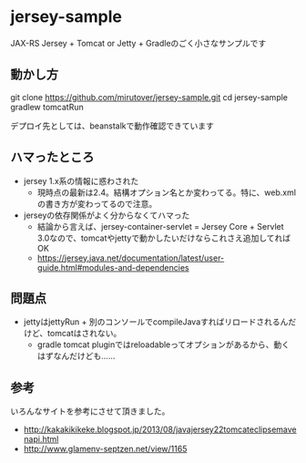 # jersey-sample

JAX-RS Jersey + Tomcat or Jetty + Gradleのごく小さなサンプルです

## 動かし方

  git clone https://github.com/mirutover/jersey-sample.git
  cd jersey-sample
  gradlew tomcatRun

デプロイ先としては、beanstalkで動作確認できています

## ハマったところ

- jersey 1.x系の情報に惑わされた
  - 現時点の最新は2.4。結構オプション名とか変わってる。特に、web.xmlの書き方が変わってるので注意。
- jerseyの依存関係がよく分からなくてハマった
  - 結論から言えば、jersey-container-servlet = Jersey Core + Servlet 3.0なので、tomcatやjettyで動かしたいだけならこれさえ追加してればOK
  - <https://jersey.java.net/documentation/latest/user-guide.html#modules-and-dependencies>

## 問題点

- jettyはjettyRun + 別のコンソールでcompileJavaすればリロードされるんだけど、tomcatはされない。
  - gradle tomcat pluginではreloadableってオプションがあるから、動くはずなんだけども……

## 参考

いろんなサイトを参考にさせて頂きました。

- <http://kakakikikeke.blogspot.jp/2013/08/javajersey22tomcateclipsemavenapi.html>
- <http://www.glamenv-septzen.net/view/1165>
